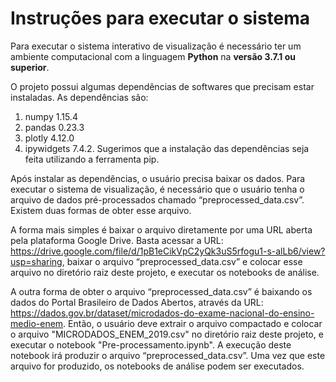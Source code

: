 # Instruções para executar o sistema

Para executar o sistema interativo de visualização é necessário ter um ambiente computacional com a linguagem **Python** na **versão 3.7.1 ou superior**. 

O projeto possui algumas dependências de softwares que precisam estar instaladas. As dependências são: 
1. numpy 1.15.4
2. pandas 0.23.3
3. plotly 4.12.0
4. ipywidgets 7.4.2. 
Sugerimos que a instalação das dependências seja feita utilizando a ferramenta pip.

Após instalar as dependências, o usuário precisa baixar os dados. Para executar o sistema de visualização, é necessário que o usuário tenha o arquivo de dados pré-processados chamado “preprocessed_data.csv”. Existem duas formas de obter esse arquivo.

A forma mais simples é baixar o arquivo diretamente por uma URL aberta pela plataforma Google Drive. Basta acessar a URL: https://drive.google.com/file/d/1pB1eCikVpC2yQk3uS5rfogu1-s-alLb6/view?usp=sharing, baixar o arquivo “preprocessed_data.csv” e colocar esse arquivo no diretório raiz deste projeto, e executar os notebooks de análise.

A outra forma de obter o arquivo “preprocessed_data.csv” é baixando os dados do Portal Brasileiro de Dados Abertos, através da URL:  https://dados.gov.br/dataset/microdados-do-exame-nacional-do-ensino-medio-enem. Então, o usuário deve extrair o arquivo compactado e colocar o arquivo "MICRODADOS_ENEM_2019.csv" no diretório raiz deste projeto, e executar o notebook "Pre-processamento.ipynb". A execução deste notebook irá produzir o arquivo “preprocessed_data.csv”. Uma vez que este arquivo for produzido, os notebooks de análise podem ser executados.
